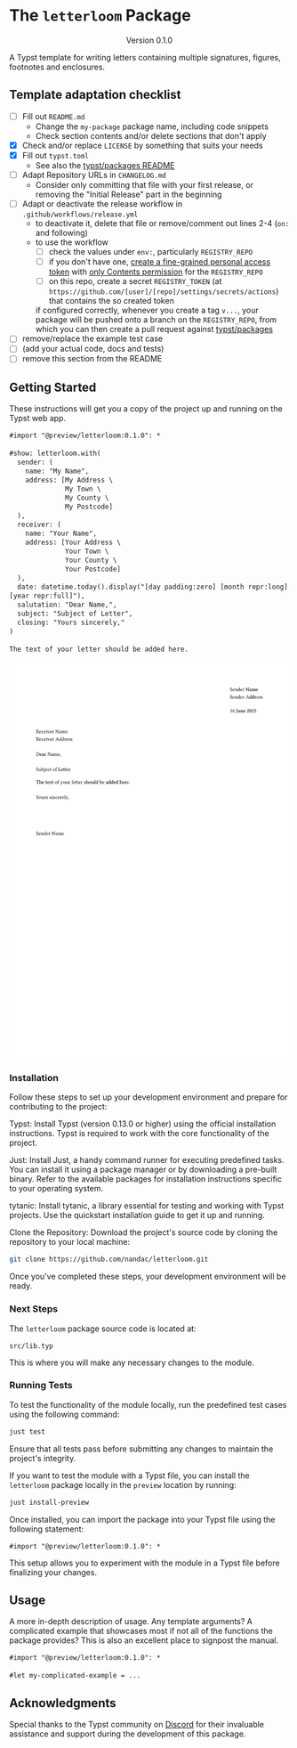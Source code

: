# The `letterloom` Package
<!-- markdownlint-disable MD033 -->
<div align="center">Version 0.1.0</div>

A Typst template for writing letters containing multiple signatures, figures, footnotes and enclosures.

## Template adaptation checklist

- [ ] Fill out `README.md`
  - Change the `my-package` package name, including code snippets
  - Check section contents and/or delete sections that don't apply
- [x] Check and/or replace `LICENSE` by something that suits your needs
- [x] Fill out `typst.toml`
  - See also the [typst/packages README](https://github.com/typst/packages/?tab=readme-ov-file#package-format)
- [ ] Adapt Repository URLs in `CHANGELOG.md`
  - Consider only committing that file with your first release, or removing the "Initial Release" part in the beginning
- [ ] Adapt or deactivate the release workflow in `.github/workflows/release.yml`
  - to deactivate it, delete that file or remove/comment out lines 2-4 (`on:` and following)
  - to use the workflow
    - [ ] check the values under `env:`, particularly `REGISTRY_REPO`
    - [ ] if you don't have one, [create a fine-grained personal access token](https://github.com/settings/tokens?type=beta) with [only Contents permission](https://stackoverflow.com/a/75116350/371191) for the `REGISTRY_REPO`
    - [ ] on this repo, create a secret `REGISTRY_TOKEN` (at `https://github.com/[user]/[repo]/settings/secrets/actions`) that contains the so created token

    if configured correctly, whenever you create a tag `v...`, your package will be pushed onto a branch on the `REGISTRY_REPO`, from which you can then create a pull request against [typst/packages](https://github.com/typst/packages/)
- [ ] remove/replace the example test case
- [ ] (add your actual code, docs and tests)
- [ ] remove this section from the README

## Getting Started

These instructions will get you a copy of the project up and running on the Typst web app.

```typ
#import "@preview/letterloom:0.1.0": *

#show: letterloom.with(
  sender: (
    name: "My Name",
    address: [My Address \
              My Town \
              My County \
              My Postcode]
  ),
  receiver: (
    name: "Your Name",
    address: [Your Address \
              Your Town \
              Your County \
              Your Postcode]
  ),
  date: datetime.today().display("[day padding:zero] [month repr:long] [year repr:full]"),
  salutation: "Dear Name,",
  subject: "Subject of Letter",
  closing: "Yours sincerely,"
)

The text of your letter should be added here.
```

<picture>
  <source media="(prefers-color-scheme: dark)" srcset="./thumbnail-dark.svg">
  <img src="./thumbnail-light.svg" alt ="">
</picture>

### Installation

Follow these steps to set up your development environment and prepare for contributing to the project:

Typst: Install Typst (version 0.13.0 or higher) using the official installation instructions. Typst is required to work with the core functionality of the project.

Just: Install Just, a handy command runner for executing predefined tasks. You can install it using a package manager or by downloading a pre-built binary. Refer to the available packages for installation instructions specific to your operating system.

tytanic: Install tytanic, a library essential for testing and working with Typst projects. Use the quickstart installation guide to get it up and running.

Clone the Repository: Download the project's source code by cloning the repository to your local machine:

```bash
git clone https://github.com/nandac/letterloom.git
```

Once you've completed these steps, your development environment will be ready.

### Next Steps

The `letterloom` package source code is located at:

```plaintext
src/lib.typ
```

This is where you will make any necessary changes to the module.

### Running Tests

To test the functionality of the module locally, run the predefined test cases using the following command:

```bash
just test
```

Ensure that all tests pass before submitting any changes to maintain the project's integrity.

If you want to test the module with a Typst file, you can install the `letterloom` package locally in the `preview` location by running:

```bash
just install-preview
```

Once installed, you can import the package into your Typst file using the following statement:

```typ
#import "@preview/letterloom:0.1.0": *
```

This setup allows you to experiment with the module in a Typst file before finalizing your changes.

## Usage

A more in-depth description of usage. Any template arguments? A complicated example that showcases most if not all of the functions the package provides? This is also an excellent place to signpost the manual.

```typ
#import "@preview/letterloom:0.1.0": *

#let my-complicated-example = ...
```

## Acknowledgments

Special thanks to the Typst community on [Discord](https://discord.com/channels/1054443721975922748/1069937650125000807) for their invaluable assistance and support during the development of this package.
